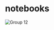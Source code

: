 # notebooks
![Group 12](https://github.com/Modelbit/notebooks/assets/141672293/1e568e01-e059-4fea-8ce8-e1bf671b70c5)
